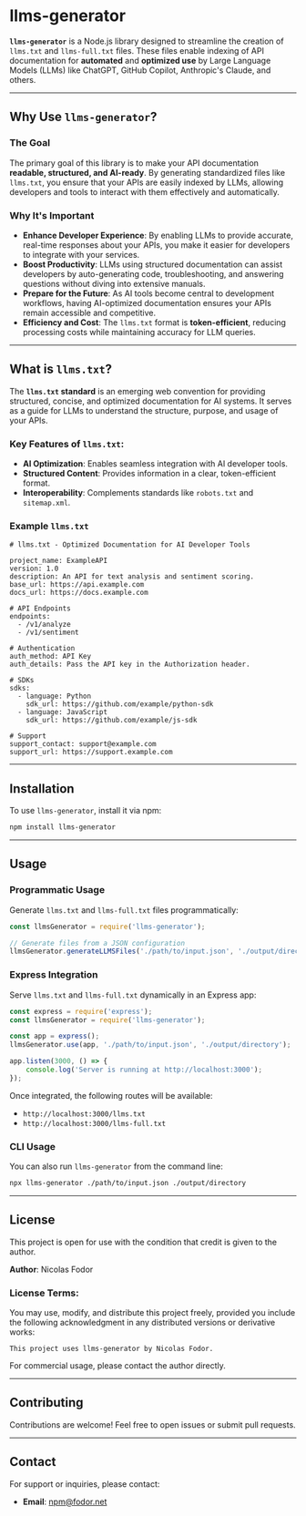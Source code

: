 # llms-generator

**`llms-generator`** is a Node.js library designed to streamline the creation of `llms.txt` and `llms-full.txt` files. These files enable indexing of API documentation for **automated** and **optimized use** by Large Language Models (LLMs) like ChatGPT, GitHub Copilot, Anthropic's Claude, and others.

---

## Why Use `llms-generator`?

### The Goal
The primary goal of this library is to make your API documentation **readable, structured, and AI-ready**. By generating standardized files like `llms.txt`, you ensure that your APIs are easily indexed by LLMs, allowing developers and tools to interact with them effectively and automatically.

### Why It's Important
- **Enhance Developer Experience**: By enabling LLMs to provide accurate, real-time responses about your APIs, you make it easier for developers to integrate with your services.
- **Boost Productivity**: LLMs using structured documentation can assist developers by auto-generating code, troubleshooting, and answering questions without diving into extensive manuals.
- **Prepare for the Future**: As AI tools become central to development workflows, having AI-optimized documentation ensures your APIs remain accessible and competitive.
- **Efficiency and Cost**: The `llms.txt` format is **token-efficient**, reducing processing costs while maintaining accuracy for LLM queries.

---

## What is `llms.txt`?

The **`llms.txt` standard** is an emerging web convention for providing structured, concise, and optimized documentation for AI systems. It serves as a guide for LLMs to understand the structure, purpose, and usage of your APIs.

### Key Features of `llms.txt`:
- **AI Optimization**: Enables seamless integration with AI developer tools.
- **Structured Content**: Provides information in a clear, token-efficient format.
- **Interoperability**: Complements standards like `robots.txt` and `sitemap.xml`.

### Example `llms.txt`
```plaintext
# llms.txt - Optimized Documentation for AI Developer Tools

project_name: ExampleAPI
version: 1.0
description: An API for text analysis and sentiment scoring.
base_url: https://api.example.com
docs_url: https://docs.example.com

# API Endpoints
endpoints:
  - /v1/analyze
  - /v1/sentiment

# Authentication
auth_method: API Key
auth_details: Pass the API key in the Authorization header.

# SDKs
sdks:
  - language: Python
    sdk_url: https://github.com/example/python-sdk
  - language: JavaScript
    sdk_url: https://github.com/example/js-sdk

# Support
support_contact: support@example.com
support_url: https://support.example.com
```

---

## Installation

To use `llms-generator`, install it via npm:

```bash
npm install llms-generator
```

---

## Usage

### Programmatic Usage
Generate `llms.txt` and `llms-full.txt` files programmatically:
```javascript
const llmsGenerator = require('llms-generator');

// Generate files from a JSON configuration
llmsGenerator.generateLLMSFiles('./path/to/input.json', './output/directory');
```

### Express Integration
Serve `llms.txt` and `llms-full.txt` dynamically in an Express app:
```javascript
const express = require('express');
const llmsGenerator = require('llms-generator');

const app = express();
llmsGenerator.use(app, './path/to/input.json', './output/directory');

app.listen(3000, () => {
    console.log('Server is running at http://localhost:3000');
});
```

Once integrated, the following routes will be available:
- `http://localhost:3000/llms.txt`
- `http://localhost:3000/llms-full.txt`

### CLI Usage
You can also run `llms-generator` from the command line:
```bash
npx llms-generator ./path/to/input.json ./output/directory
```

---

## License

This project is open for use with the condition that credit is given to the author.  

**Author**: Nicolas Fodor  

### License Terms:
You may use, modify, and distribute this project freely, provided you include the following acknowledgment in any distributed versions or derivative works:

```
This project uses llms-generator by Nicolas Fodor.
```

For commercial usage, please contact the author directly.

---

## Contributing

Contributions are welcome! Feel free to open issues or submit pull requests.

---

## Contact

For support or inquiries, please contact:
- **Email**: npm@fodor.net
